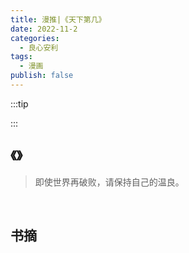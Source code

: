 ```yaml
---
title: 漫推|《天下第几》
date: 2022-11-2
categories:
  - 良心安利
tags:
  - 漫画
publish: false
---
```


:::tip



:::

## 《》

> 即使世界再破败，请保持自己的温良。

&emsp;

## 书摘
